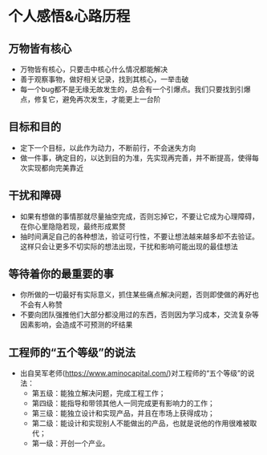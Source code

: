 # 个人感悟&心路历程

## 万物皆有核心

- 万物皆有核心，只要击中核心什么情况都能解决
- 善于观察事物，做好相关记录，找到其核心，一举击破
- 每一个bug都不是无缘无故发生的，总会有一个引爆点。我们只要找到引爆点，修复它，避免再次发生，才能更上一台阶

## 目标和目的

- 定下一个目标，以此作为动力，不断前行，不会迷失方向
- 做一件事，确定目的，以达到目的为准，先实现再完善，并不断提高，使得每次实现都向完美靠近

## 干扰和障碍

- 如果有想做的事情那就尽量抽空完成，否则忘掉它，不要让它成为心理障碍，在你心里隐隐若现，最终形成累赘
- 抽时间满足自己的各种想法，验证可行性，不要让想法越来越多却不去验证。这样只会让更多不切实际的想法出现，干扰和影响可能出现的最佳想法

## 等待着你的最重要的事

- 你所做的一切最好有实际意义，抓住某些痛点解决问题，否则即使做的再好也不会有人称赞
- 不要向团队强推他们大部分都没用过的东西，否则因为学习成本，交流复杂等因素影响，会造成不可预测的坏结果

## 工程师的“五个等级”的说法

- 出自吴军老师(https://www.aminocapital.com/)对工程师的“五个等级”的说法：
  - 第五级：能独立解决问题，完成工程工作；
  - 第四级：能指导和带领其他人一同完成更有影响力的工作；
  - 第三级：能独立设计和实现产品，并且在市场上获得成功；
  - 第二级：能设计和实现别人不能做出的产品，也就是说他的作用很难被取代；
  - 第一级：开创一个产业。
